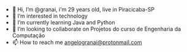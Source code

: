 - 👋 Hi, I’m @granai, i'm 29 years old, live in Piracicaba-SP
- 👀 I’m interested in technology
- 🌱 I’m currently learning Java and Python
- 💞️ I’m looking to collaborate on Projetos do curso de Engenharia da Computação
- 📫 How to reach me angelogranai@protonmail.com

<!---
granai/granai is a ✨ special ✨ repository because its `README.md` (this file) appears on your GitHub profile.
You can click the Preview link to take a look at your changes.
--->
